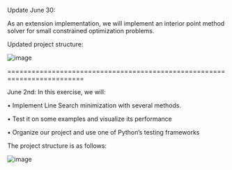 Update June 30:

As an extension implementation, we will implement an interior point method solver for small constrained optimization problems.  

Updated project structure:

![image](https://github.com/user-attachments/assets/89888902-1949-4f65-ab5e-2d34e48f601f)


=========================================================================

June 2nd:
In this exercise, we will:

• Implement Line Search minimization with several methods. 

• Test it on some examples and visualize its performance 

• Organize our project and use one of Python’s testing frameworks 

The project structure is as follows:

![image](https://github.com/user-attachments/assets/e0ee07af-4f29-4b75-b695-1089fd06fcc7)





